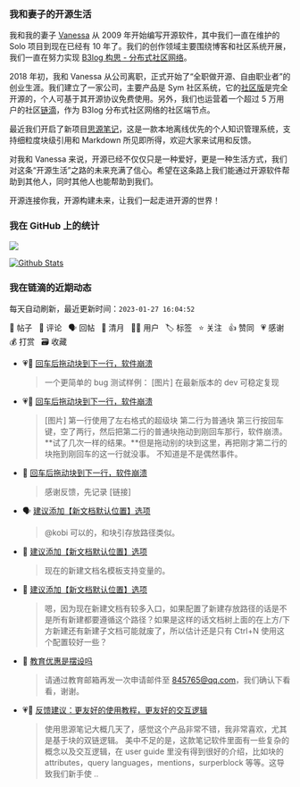 ### 我和妻子的开源生活

我和我的妻子 [Vanessa](https://github.com/Vanessa219) 从 2009 年开始编写开源软件，其中我们一直在维护的 Solo 项目到现在已经有 10 年了。我们的创作领域主要围绕博客和社区系统开展，我们一直在努力实现 [B3log 构思 - 分布式社区网络](https://ld246.com/article/1546941897596)。

2018 年初，我和 Vanessa 从公司离职，正式开始了“全职做开源、自由职业者”的创业生涯。我们建立了一家公司，主要产品是 Sym 社区系统，它的[社区版](https://github.com/88250/symphony)是完全开源的，个人可基于其开源协议免费使用。另外，我们也运营着一个超过 5 万用户的社区[链滴](https://ld246.com)，作为 B3log 分布式社区网络的社区端节点。

最近我们开启了新项目[思源笔记](https://github.com/siyuan-note/siyuan)，这是一款本地离线优先的个人知识管理系统，支持细粒度块级引用和 Markdown 所见即所得，欢迎大家来试用和反馈。

对我和 Vanessa 来说，开源已经不仅仅只是一种爱好，更是一种生活方式，我们对这条“开源生活”之路的未来充满了信心。希望在这条路上我们能通过开源软件帮助到其他人，同时其他人也能帮助到我们。

开源连接你我，开源构建未来，让我们一起走进开源的世界！

### 我在 GitHub 上的统计

<a title="Hits" target="_blank" href="https://github.com/88250/88250"><img src="https://hits.b3log.org/88250/88250.svg"></a>

[![Github Stats](https://github-readme-stats.vercel.app/api?username=88250&theme=tokyonight&show_icons=true)](https://github.com/88250)

<!--events start -->

### 我在链滴的近期动态

每天自动刷新，最近更新时间：`2023-01-27 16:04:52`

📝 帖子 &nbsp; 💬 评论 &nbsp; 🗣 回帖 &nbsp; 🌙 清月 &nbsp; 👨‍💻 用户 &nbsp; 🏷️ 标签 &nbsp; ⭐️ 关注 &nbsp; 👍 赞同 &nbsp; 💗 感谢 &nbsp; 💰 打赏 &nbsp; 🗃 收藏

* 💗💬 [回车后拖动块到下一行，软件崩溃](https://ld246.com/article/1674640500444/comment/1674642664627#comments)

  > 一个更简单的 bug 测试样例： [图片] 在最新版本的 dev 可稳定复现
* 💗📝 [回车后拖动块到下一行，软件崩溃](https://ld246.com/article/1674640500444)

  > [图片] 第一行使用了左右格式的超级块 第二行为普通块 第三行按回车键，空了两行，然后把第二行的普通块拖动到刚回车那行，软件崩溃。**试了几次一样的结果。**但是拖动别的块到这里，再把刚才第二行的块拖到刚回车的这一行就没事。 不知道是不是偶然事件。
* 💬 [回车后拖动块到下一行，软件崩溃](https://ld246.com/article/1674640500444/comment/1674652988224#comments)

  > 感谢反馈，先记录 [链接]
* 🗣 [建议添加【新文档默认位置】选项](https://ld246.com/article/1649063843848/comment/1674634308620#comments)

  > @kobi 可以的，和块引存放路径类似。
* 💬 [建议添加【新文档默认位置】选项](https://ld246.com/article/1649063843848/comment/1674634308620#comments)

  > 现在的新建文档名模板支持变量的。
* 💬 [建议添加【新文档默认位置】选项](https://ld246.com/article/1649063843848/comment/1674623710075#comments)

  > 嗯，因为现在新建文档有较多入口，如果配置了新建存放路径的话是不是所有新建都要遵循这个路径？如果是这样的话文档树上面的在上方/下方新建还有新建子文档可能就废了，所以估计还是只有 Ctrl+N 使用这个配置较好一些？
* 💬 [教育优惠是摆设吗](https://ld246.com/article/1674569941200/comment/1674612349621#comments)

  > 请通过教育邮箱再发一次申请邮件至 845765@qq.com，我们确认下看看，谢谢。
* 💗📝 [反馈建议：更友好的使用教程，更友好的交互逻辑](https://ld246.com/article/1674558207095)

  > 使用思源笔记大概几天了，感觉这个产品非常不错，我非常喜欢，尤其是基于块的双链逻辑。 美中不足的是，这款笔记软件里面有一些复杂的概念以及交互逻辑，在 user guide 里没有得到很好的介绍，比如块的 attributes，query languages，mentions，surperblock 等等。这导致我们新手使 ..


<!--events end -->
